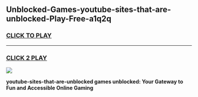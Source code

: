 
## Unblocked-Games-youtube-sites-that-are-unblocked-Play-Free-a1q2q
<h3>
<a href="https://premium76.site?title=youtube-sites-that-are-unblocked&ref=10A">CLICK TO PLAY</a></h3>
<hr>

<h3>
<a href="https://premium76.site?title=youtube-sites-that-are-unblocked&ref=10A">CLICK 2 PLAY</a>
  
</h3>

<a href="https://premium76.site?title=youtube-sites-that-are-unblocked&ref=10A"><img src="https://clearcache.store/games.png"></a>


**youtube-sites-that-are-unblocked games unblocked: Your Gateway to Fun and Accessible Online Gaming**
